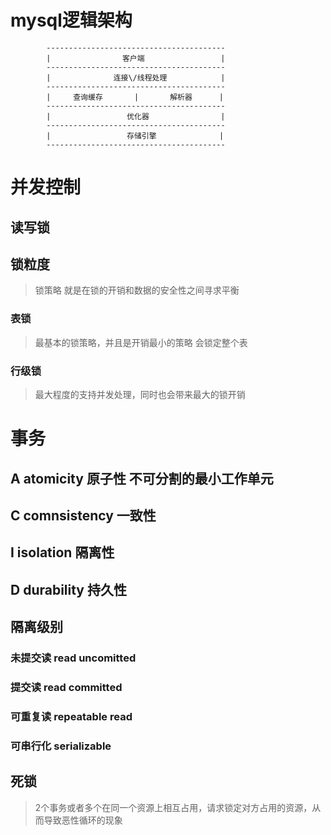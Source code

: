 # mysql逻辑架构

```
        ----------------------------------------
        |                客户端                 |
        ----------------------------------------
        |              连接\/线程处理            |
        ----------------------------------------
        |     查询缓存       |       解析器      |
        ----------------------------------------
        |                 优化器                |
        ----------------------------------------
        |                 存储引擎              |
        ----------------------------------------

```

# 并发控制
## 读写锁 
## 锁粒度

> 锁策略 就是在锁的开销和数据的安全性之间寻求平衡
### 表锁
> 最基本的锁策略，并且是开销最小的策略
> 会锁定整个表
### 行级锁
> 最大程度的支持并发处理，同时也会带来最大的锁开销

# 事务
## A atomicity 原子性 不可分割的最小工作单元
## C comnsistency 一致性 
## I isolation 隔离性
## D durability 持久性

## 隔离级别
### 未提交读 read uncomitted 
### 提交读 read committed
### 可重复读 repeatable read
### 可串行化 serializable 

## 死锁 
> 2个事务或者多个在同一个资源上相互占用，请求锁定对方占用的资源，从而导致恶性循环的现象


